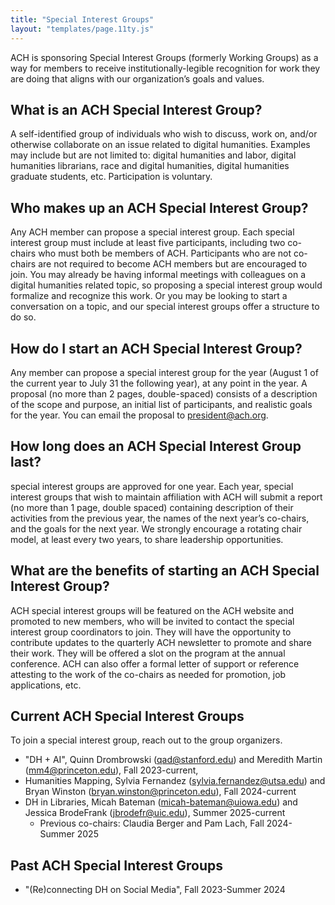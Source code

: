 ```yaml
---
title: "Special Interest Groups"
layout: "templates/page.11ty.js"
---
```


ACH is sponsoring Special Interest Groups (formerly Working Groups) as a way for members to receive institutionally-legible recognition for work they are doing that aligns with our organization’s goals and values.


## What is an ACH Special Interest Group?

A self-identified group of individuals who wish to discuss, work on, and/or otherwise collaborate on an issue related to digital humanities. Examples may include but are not limited to: digital humanities and labor, digital humanities librarians, race and digital humanities, digital humanities graduate students, etc. Participation is voluntary.


## Who makes up an ACH Special Interest Group?

Any ACH member can propose a special interest group. Each special interest group must include at least five participants, including two co-chairs who must both be members of ACH. Participants who are not co-chairs are not required to become ACH members but are encouraged to join. You may already be having informal meetings with colleagues on a digital humanities related topic, so proposing a special interest group would formalize and recognize this work. Or you may be looking to start a conversation on a topic, and our special interest groups offer a structure to do so.


## How do I start an ACH Special Interest Group?

Any member can propose a special interest group for the year (August 1 of the current year to July 31 the following year), at any point in the year. A proposal (no more than 2 pages, double-spaced) consists of a description of the scope and purpose, an initial list of participants, and realistic goals for the year. You can email the proposal to president@ach.org.


## How long does an ACH Special Interest Group last?

special interest groups are approved for one year. Each year, special interest groups that wish to maintain affiliation with ACH will submit a report (no more than 1 page, double spaced) containing description of their activities from the previous year, the names of the next year’s co-chairs, and the goals for the next year. We strongly encourage a rotating chair model, at least every two years, to share leadership opportunities.


## What are the benefits of starting an ACH Special Interest Group?

ACH special interest groups will be featured on the ACH website and promoted to new members, who will be invited to contact the special interest group coordinators to join. They will have the opportunity to contribute updates to the quarterly ACH newsletter to promote and share their work. They will be offered a slot on the program at the annual conference. ACH can also offer a formal letter of support or reference attesting to the work of the co-chairs as needed for promotion, job applications, etc.

## Current ACH Special Interest Groups
To join a special interest group, reach out to the group organizers. 
* "DH + AI", Quinn Drombrowski (qad@stanford.edu) and Meredith Martin (mm4@princeton.edu), Fall 2023-current, 
* Humanities Mapping, Sylvia Fernandez (sylvia.fernandez@utsa.edu) and Bryan Winston (bryan.winston@princeton.edu), Fall 2024-current
* DH in Libraries, Micah Bateman (micah-bateman@uiowa.edu) and Jessica BrodeFrank (jbrodefr@uic.edu), Summer 2025-current
    * Previous co-chairs: Claudia Berger and Pam Lach, Fall 2024-Summer 2025

## Past ACH Special Interest Groups
* "(Re)connecting DH on Social Media", Fall 2023-Summer 2024
